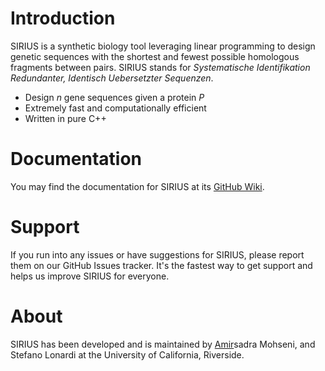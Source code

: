 # Introduction
SIRIUS is a synthetic biology tool leveraging linear programming to design genetic sequences with the shortest and fewest possible homologous fragments between pairs. SIRIUS stands for _Systematische Identifikation Redundanter, Identisch Uebersetzter Sequenzen_.

- Design _n_ gene sequences given a protein _P_
- Extremely fast and computationally efficient
- Written in pure C++

# Documentation
You may find the documentation for SIRIUS at its [GitHub Wiki](https://github.com/AmirUCR/SIRIUS/wiki).

# Support
If you run into any issues or have suggestions for SIRIUS, please report them on our GitHub Issues tracker. It's the fastest way to get support and helps us improve SIRIUS for everyone.

# About
SIRIUS has been developed and is maintained by <ins>Amir</ins>sadra Mohseni, and Stefano Lonardi at the University of California, Riverside.

